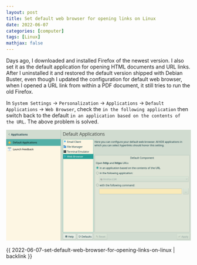 ```yaml
---
layout: post
title: Set default web browser for opening links on Linux
date: 2022-06-07
categories: [computer]
tags: [Linux]
mathjax: false
---
```


Days ago, I downloaded and installed Firefox of the newest version. I also set it as the default application for opening HTML documents and URL links. After I uninstalled it and restored the default version shipped with Debian Buster, even though I updated the configuration for default web browser, when I opened a URL link from within a PDF document, it still tries to run the old Firefox.

In `System Settings` → `Personalization` → `Applications` → `Default Applications` → `Web Browser`, check the `in the following application` then switch back to the default `in an application based on the contents of the URL`. The above problem is solved.

![img](/figures/2022-06-07_11-57-34-reset-default-browser-in-system-setting.png)

{{ 2022-06-07-set-default-web-browser-for-opening-links-on-linux | backlink }}

